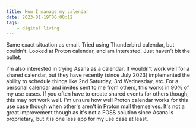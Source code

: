 ```yaml
---
title: How I manage my calendar
date: 2023-01-19T00:00:12
tags:
    - digital living
---
```


Same exact situation as email. Tried using Thunderbird calendar, but couldn't. Looked at Proton calendar, and am interested. Just haven’t bit the bullet. 

I'm also interested in trying Asana as a calendar. It wouldn't work well for a shared calendar, but they have recently (since July 2023) implemented the ability to schedule things like 2nd Saturday, 3rd Wednesday, etc. For a personal calendar and invites sent to me from others, this works in 90% of my use cases. If you often have to create shared events for others though, this may not work well. I'm unsure how well Proton calendar works for this use case though when other's aren't in Proton mail themselves. It's not a great improvement though as it's not a FOSS solution since Asana is proprietary, but it is one less app for my use case at least. 